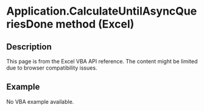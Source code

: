 # Application.CalculateUntilAsyncQueriesDone method (Excel)

## Description
This page is from the Excel VBA API reference. The content might be limited due to browser compatibility issues.

## Example
No VBA example available.
